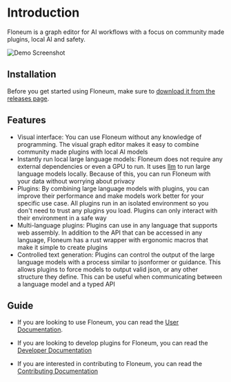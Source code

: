 # Introduction

Floneum is a graph editor for AI workflows with a focus on community made plugins, local AI and safety.

![Demo Screenshot](https://github.com/Demonthos/floneum/assets/66571940/c60d621d-72b9-423c-b1d5-57cdb737e449)

## Installation

Before you get started using Floneum, make sure to [download it from the releases page](https://github.com/floneum/floneum/releases/tag/v0.2.0).

## Features

- Visual interface: You can use Floneum without any knowledge of programming. The visual graph editor makes it easy to combine community made plugins with local AI models
- Instantly run local large language models: Floneum does not require any external dependencies or even a GPU to run. It uses [llm](https://github.com/rustformers/llm) to run large language models locally. Because of this, you can run Floneum with your data without worrying about privacy
- Plugins: By combining large language models with plugins, you can improve their performance and make models work better for your specific use case. All plugins run in an isolated environment so you don't need to trust any plugins you load. Plugins can only interact with their environment in a safe way
- Multi-language plugins: Plugins can use in any language that supports web assembly. In addition to the API that can be accessed in any language, Floneum has a rust wrapper with ergonomic macros that make it simple to create plugins
- Controlled text generation: Plugins can control the output of the large language models with a process similar to jsonformer or guidance. This allows plugins to force models to output valid json, or any other structure they define. This can be useful when communicating between a language model and a typed API

## Guide

- If you are looking to use Floneum, you can read the [User Documentation](./user/index.md).

- If you are looking to develop plugins for Floneum, you can read the [Developer Documentation](./developer/index.md)

- If you are interested in contributing to Floneum, you can read the [Contributing Documentation](./contributing/index.md)
